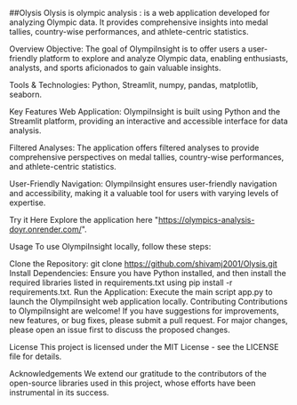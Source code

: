 ##Olysis 
Olysis is olympic analysis : is a web application developed for analyzing Olympic data. It provides comprehensive insights into medal tallies, country-wise performances, and athlete-centric statistics.

Overview
Objective: The goal of OlympiInsight is to offer users a user-friendly platform to explore and analyze Olympic data, enabling enthusiasts, analysts, and sports aficionados to gain valuable insights.

Tools & Technologies: Python, Streamlit, numpy, pandas, matplotlib, seaborn.

Key Features
Web Application: OlympiInsight is built using Python and the Streamlit platform, providing an interactive and accessible interface for data analysis.

Filtered Analyses: The application offers filtered analyses to provide comprehensive perspectives on medal tallies, country-wise performances, and athlete-centric statistics.

User-Friendly Navigation: OlympiInsight ensures user-friendly navigation and accessibility, making it a valuable tool for users with varying levels of expertise.

Try it Here
Explore the application here "https://olympics-analysis-doyr.onrender.com/".

Usage
To use OlympiInsight locally, follow these steps:

Clone the Repository: git clone https://github.com/shivamj2001/Olysis.git
Install Dependencies: Ensure you have Python installed, and then install the required libraries listed in requirements.txt using pip install -r requirements.txt.
Run the Application: Execute the main script app.py to launch the OlympiInsight web application locally.
Contributing
Contributions to OlympiInsight are welcome! If you have suggestions for improvements, new features, or bug fixes, please submit a pull request. For major changes, please open an issue first to discuss the proposed changes.

License
This project is licensed under the MIT License - see the LICENSE file for details.

Acknowledgements
We extend our gratitude to the contributors of the open-source libraries used in this project, whose efforts have been instrumental in its success.
